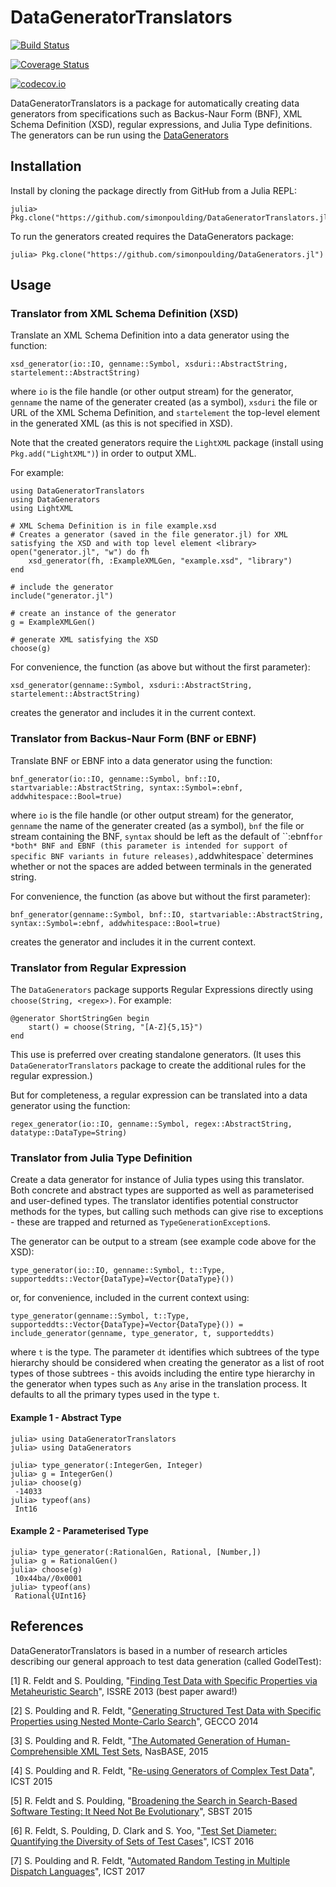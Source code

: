 # DataGeneratorTranslators

[![Build Status](https://travis-ci.org/simonpoulding/DataGeneratorTranslators.jl.svg?branch=master)](https://travis-ci.org/simonpoulding/DataGeneratorTranslators.jl)

[![Coverage Status](https://coveralls.io/repos/simonpoulding/DataGeneratorTranslators.jl/badge.svg?branch=master&service=github)](https://coveralls.io/github/simonpoulding/DataGeneratorTranslators.jl?branch=master)

[![codecov.io](http://codecov.io/github/simonpoulding/DataGeneratorTranslators.jl/coverage.svg?branch=master)](http://codecov.io/github/simonpoulding/DataGeneratorTranslators.jl?branch=master)


DataGeneratorTranslators is a package for automatically creating data generators from specifications such as Backus-Naur Form (BNF), XML Schema Definition (XSD), regular expressions, and Julia Type definitions.  The generators can be run using the [DataGenerators](https://github.com/simonpoulding/DataGenerators.jl)


## Installation

Install by cloning the package directly from GitHub from a Julia REPL:

    julia> Pkg.clone("https://github.com/simonpoulding/DataGeneratorTranslators.jl")
	
To run the generators created requires the DataGenerators package:

    julia> Pkg.clone("https://github.com/simonpoulding/DataGenerators.jl")


## Usage 

### Translator from XML Schema Definition (XSD)

Translate an XML Schema Definition into a data generator using the function:

	xsd_generator(io::IO, genname::Symbol, xsduri::AbstractString, startelement::AbstractString)

where `io` is the file handle (or other output stream) for the generator, `genname` the name of the generater created (as a symbol), `xsduri` the file or URL of the XML Schema Definition, and `startelement` the top-level element in the generated XML (as this is not specified in XSD).

Note that the created generators require the `LightXML` package (install using `Pkg.add("LightXML")`) in order to output XML.

For example:

	using DataGeneratorTranslators
	using DataGenerators
	using LightXML
	
	# XML Schema Definition is in file example.xsd
	# Creates a generator (saved in the file generator.jl) for XML satisfying the XSD and with top level element <library>
	open("generator.jl", "w") do fh
		xsd_generator(fh, :ExampleXMLGen, "example.xsd", "library")
	end
	
	# include the generator
	include("generator.jl")
	
	# create an instance of the generator
	g = ExampleXMLGen()
	
	# generate XML satisfying the XSD
	choose(g)

For convenience, the function (as above but without the first parameter):

	xsd_generator(genname::Symbol, xsduri::AbstractString, startelement::AbstractString)

creates the generator and includes it in the current context.


### Translator from Backus-Naur Form (BNF or EBNF)

Translate BNF or EBNF into a data generator using the function:

	bnf_generator(io::IO, genname::Symbol, bnf::IO, startvariable::AbstractString, syntax::Symbol=:ebnf, addwhitespace::Bool=true)

where `io` is the file handle (or other output stream) for the generator, `genname` the name of the generater created (as a symbol), `bnf` the file or stream containing the BNF, `syntax` should be left as the default of ``:ebnf` for *both* BNF and EBNF (this parameter is intended for support of specific BNF variants in future releases), `addwhitespace` determines whether or not the spaces are added between terminals in the generated string.

For convenience, the function (as above but without the first parameter):

	bnf_generator(genname::Symbol, bnf::IO, startvariable::AbstractString, syntax::Symbol=:ebnf, addwhitespace::Bool=true)

creates the generator and includes it in the current context.


### Translator from Regular Expression

The `DataGenerators` package supports Regular Expressions directly using `choose(String, <regex>)`.  For example:

	@generator ShortStringGen begin
		start() = choose(String, "[A-Z]{5,15}")
	end

This use is preferred over creating standalone generators.  (It uses this `DataGeneratorTranslators` package to create the additional rules for the regular expression.) 

But for completeness, a regular expression can be translated into a data generator using the function:

	regex_generator(io::IO, genname::Symbol, regex::AbstractString, datatype::DataType=String)


### Translator from Julia Type Definition

Create a data generator for instance of Julia types using this translator.  Both concrete and abstract types are supported as well as parameterised and user-defined types.  The translator identifies potential constructor methods for the types, but calling such methods can give rise to exceptions - these are trapped and returned as `TypeGenerationException`s.

The generator can be output to a stream (see example code above for the XSD):

	type_generator(io::IO, genname::Symbol, t::Type, supporteddts::Vector{DataType}=Vector{DataType}())

or, for convenience, included in the current context using:

	type_generator(genname::Symbol, t::Type, supporteddts::Vector{DataType}=Vector{DataType}()) = include_generator(genname, type_generator, t, supporteddts)

where `t` is the type.  The parameter `dt` identifies which subtrees of the type hierarchy should be considered when creating the generator as a list of root types of those subtrees - this avoids including the entire type hierarchy in the generator when types such as `Any` arise in the translation process.  It defaults to all the primary types used in the type `t`.


#### Example 1 - Abstract  Type

	julia> using DataGeneratorTranslators
	julia> using DataGenerators
	
	julia> type_generator(:IntegerGen, Integer)
	julia> g = IntegerGen()
	julia> choose(g)
	 -14033
	julia> typeof(ans)
	 Int16


#### Example 2 - Parameterised Type

	julia> type_generator(:RationalGen, Rational, [Number,])
	julia> g = RationalGen()
	julia> choose(g)
	 10x44ba//0x0001
	julia> typeof(ans)
	 Rational{UInt16}



## References

DataGeneratorTranslators is based in a number of research articles describing our general approach to test data generation (called GodelTest):

[1] R. Feldt and S. Poulding, "[Finding Test Data with Specific Properties via Metaheuristic Search](http://www.robertfeldt.net/publications/feldt_2013_godeltest.html)", ISSRE 2013 (best paper award!)

[2] S. Poulding and R. Feldt, "[Generating Structured Test Data with Specific Properties using Nested Monte-Carlo Search](http://www.robertfeldt.net/publications/poulding_2014_godeltest_with_nmcs.html)", GECCO 2014

[3] S. Poulding and R. Feldt, "[The Automated Generation of Human-Comprehensible XML Test Sets](http://www.simonpoulding.net/papers/nasbase_2015_preprint.pdf), NasBASE, 2015

[4] S. Poulding and R. Feldt, "[Re-using Generators of Complex Test Data](http://www.robertfeldt.net/publications/poulding_2015_reusing_generators_complex_test_data.html)", ICST 2015 

[5] R. Feldt and S. Poulding, "[Broadening the Search in Search-Based Software Testing: It Need Not Be Evolutionary](http://www.robertfeldt.net/publications/feldt_2015_broadening_the_sbst_search.html)", SBST 2015

[6] R. Feldt, S. Poulding, D. Clark and S. Yoo, "[Test Set Diameter: Quantifying the Diversity of Sets of Test Cases](http://www.robertfeldt.net/publications/feldt_2015_test_set_diameter.html)", ICST 2016

[7] S. Poulding and R. Feldt, "[Automated Random Testing in Multiple Dispatch Languages](http://www.simonpoulding.net/papers/icst_2017_preprint.pdf)", ICST 2017